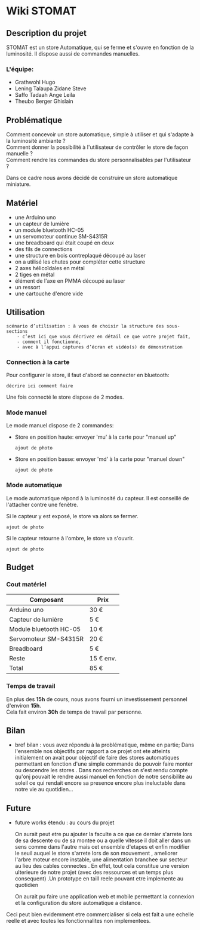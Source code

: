 # Wiki STOMAT

## Description du projet
STOMAT est un store Automatique, qui se ferme et s'ouvre en fonction de la luminosité. Il dispose aussi de commandes manuelles.

### L'équipe:
- Grathwohl Hugo
- Lening Talaupa Zidane Steve
- Saffo Tadaah Ange Leila
- Theubo Berger Ghislain

## Problématique
Comment concevoir un store automatique, simple à utiliser et qui s'adapte à la luminosité ambiante ?  
Comment donner la possibilité à l'utilisateur de contrôler le store de façon manuelle ?  
Comment rendre les commandes du store personnalisables par l'utilisateur ?  

Dans ce cadre nous avons décidé de construire un store automatique miniature.

## Matériel
- une Arduino uno
- un capteur de lumière
- un module bluetooth HC-05
- un servomoteur continue SM-S4315R
- une breadboard qui était coupé en deux
- des fils de connections
- une structure en bois contreplaqué découpé au laser
- on a utilisé les chutes pour compléter cette structure
- 2 axes hélicoïdales en métal
- 2 tiges en métal
- élément de l'axe en PMMA découpé au laser
- un ressort
- une cartouche d'encre vide

## Utilisation
```
scénario d’utilisation : à vous de choisir la structure des sous-sections
    - c’est ici que vous décrivez en détail ce que votre projet fait, 
    - comment il fonctionne, 
    - avec à l’appui captures d’écran et vidéo(s) de démonstration
```

### Connection à la carte
Pour configurer le store, il faut d'abord se connecter en bluetooth:
```
décrire ici comment faire
```

Une fois connecté le store dispose de 2 modes.
### Mode manuel
Le mode manuel dispose de 2 commandes:
- Store en position haute: envoyer 'mu' à la carte pour "manuel up"
    ```
    ajout de photo
    ```
- Store en position basse: envoyer 'md' à la carte pour "manuel down"
    ```
    ajout de photo
    ```

### Mode automatique
Le mode automatique répond à la luminosité du capteur. Il est conseillé de l'attacher contre une fenètre.

Si le capteur y est exposé, le store va alors se fermer.
```
ajout de photo
```
Si le capteur retourne à l'ombre, le store va s'ouvrir.
```
ajout de photo
```


## Budget
### Cout matériel
| Composant              | Prix      |
|------------------------|-----------|
| Arduino uno            | 30 €      |
| Capteur de lumière     | 5 €       |
| Module bluetooth HC-05 | 10 €      |
| Servomoteur SM-S4315R  | 20 €      |
| Breadboard             | 5 €       |
| Reste                  | 15 € env. |
| Total                  | 85 €      |

### Temps de travail
En plus des **15h** de cours, nous avons fourni un investissement personnel d'environ **15h**.  
Cela fait environ **30h** de temps de travail par personne.

## Bilan
- bref bilan : vous avez répondu à la problématique, même en partie;
Dans l'ensemble nos objectifs par rapport a ce projet ont ete atteints initialement on avait pour objectif de faire des stores automatiques permettant en fonction d'une simple commande de pouvoir faire monter ou descendre les stores . Dans nos recherches on s'est rendu compte qu'onj pouvait le rendre aussi manuel en fonction de notre sensibilite au soleil ce qui rendait encore sa presence encore plus ineluctable dans notre vie au quotidien...

## Future
- future works étendu : au cours du projet
 
    On aurait peut etre pu ajouter la faculte a ce que ce dernier s'arrete lors de sa descente ou de sa montee  ou a quelle vitesse il doit aller dans un sens comme dans l'autre mais cet ensemble d'etapes et enfin modifier le seuil auquel le store s'arrete lors de son mouvement , ameliorer l'arbre moteur encore instable, une alimentation branchee sur secteur au lieu des cables connectes . En effet, tout cela constitue une version ulterieure de notre projet (avec des ressources et un temps plus consequent) .Un prototype en taill reele pouvant etre implemente au quotidien

    On aurait pu faire une application web et mobile permettant la connexion et la configuration du store automatique a distance.

Ceci peut bien evidemment etre commercialiser si cela est fait a une echelle reelle et avec toutes les fonctionnalites non implementees.
